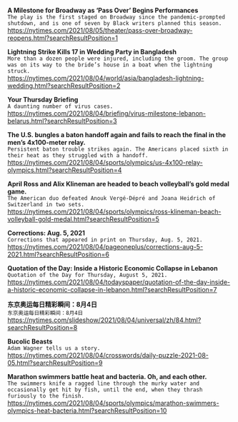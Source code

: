**A Milestone for Broadway as ‘Pass Over’ Begins Performances**\
`The play is the first staged on Broadway since the pandemic-prompted shutdown, and is one of seven by Black writers planned this season.`\
https://nytimes.com/2021/08/05/theater/pass-over-broadway-reopens.html?searchResultPosition=1

**Lightning Strike Kills 17 in Wedding Party in Bangladesh**\
`More than a dozen people were injured, including the groom. The group was on its way to the bride’s house in a boat when the lightning struck.`\
https://nytimes.com/2021/08/04/world/asia/bangladesh-lightning-wedding.html?searchResultPosition=2

**Your Thursday Briefing**\
`A daunting number of virus cases.`\
https://nytimes.com/2021/08/04/briefing/virus-milestone-lebanon-belarus.html?searchResultPosition=3

**The U.S. bungles a baton handoff again and fails to reach the final in the men’s 4x100-meter relay.**\
`Persistent baton trouble strikes again. The Americans placed sixth in their heat as they struggled with a handoff.`\
https://nytimes.com/2021/08/04/sports/olympics/us-4x100-relay-olympics.html?searchResultPosition=4

**April Ross and Alix Klineman are headed to beach volleyball’s gold medal game.**\
`The American duo defeated Anouk Vergé-Dépré and Joana Heidrich of Switzerland in two sets.`\
https://nytimes.com/2021/08/04/sports/olympics/ross-klineman-beach-volleyball-gold-medal.html?searchResultPosition=5

**Corrections: Aug. 5, 2021**\
`Corrections that appeared in print on Thursday, Aug. 5, 2021.`\
https://nytimes.com/2021/08/04/pageoneplus/corrections-aug-5-2021.html?searchResultPosition=6

**Quotation of the Day: Inside a Historic Economic Collapse in Lebanon**\
`Quotation of the Day for Thursday, August 5, 2021.`\
https://nytimes.com/2021/08/04/todayspaper/quotation-of-the-day-inside-a-historic-economic-collapse-in-lebanon.html?searchResultPosition=7

**东京奥运每日精彩瞬间：8月4日**\
`东京奥运每日精彩瞬间：8月4日`\
https://nytimes.com/slideshow/2021/08/04/universal/zh/84.html?searchResultPosition=8

**Bucolic Beasts**\
`Adam Wagner tells us a story.`\
https://nytimes.com/2021/08/04/crosswords/daily-puzzle-2021-08-05.html?searchResultPosition=9

**Marathon swimmers battle heat and bacteria. Oh, and each other.**\
`The swimmers knife a ragged line through the murky water and occasionally get hit by fish, until the end, when they thrash furiously to the finish.`\
https://nytimes.com/2021/08/04/sports/olympics/marathon-swimmers-olympics-heat-bacteria.html?searchResultPosition=10

